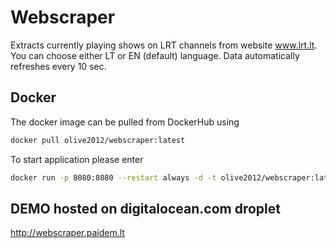 # Webscraper
Extracts currently playing shows on LRT channels from website www.lrt.lt. 
You can choose either LT or EN (default) language.
Data automatically refreshes every 10 sec.

## Docker
The docker image can be pulled from DockerHub using 
```bash 
docker pull olive2012/webscraper:latest
```

To start application please enter

```bash 
docker run -p 8080:8080 --restart always -d -t olive2012/webscraper:latest
```
## DEMO hosted on digitalocean.com droplet

http://webscraper.paidem.lt
